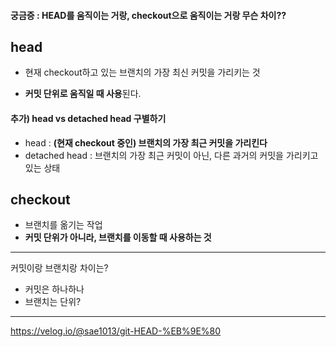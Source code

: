 #### 궁금증 : HEAD를 움직이는 거랑, checkout으로 움직이는 거랑 무슨 차이??



## head

- 현재 checkout하고 있는 브랜치의 가장 최신 커밋을 가리키는 것

- **커밋 단위로 움직일 때 사용**된다.



#### 추가) head vs detached head 구별하기

- head : **(현재 checkout 중인) 브랜치의 가장 최근 커밋을 가리킨다**
- detached head : 브랜치의 가장 최근 커밋이 아닌, 다른 과거의 커밋을 가리키고 있는 상태



## checkout

- 브랜치를 옮기는 작업
- **커밋 단위가 아니라, 브랜치를 이동할 때 사용하는 것**



---

커밋이랑 브랜치랑 차이는?

- 커밋은 하나하나
- 브랜치는 단위?

---

https://velog.io/@sae1013/git-HEAD-%EB%9E%80
